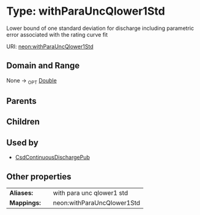 
# Type: withParaUncQlower1Std


Lower bound of one standard deviation for discharge including parametric error associated with the rating curve fit

URI: [neon:withParaUncQlower1Std](https://data.neonscience.org/withParaUncQlower1Std)


## Domain and Range

None ->  <sub>OPT</sub> [Double](types/Double.md)

## Parents


## Children


## Used by

 * [CsdContinuousDischargePub](CsdContinuousDischargePub.md)

## Other properties

|  |  |  |
| --- | --- | --- |
| **Aliases:** | | with para unc qlower1 std |
| **Mappings:** | | neon:withParaUncQlower1Std |

